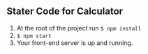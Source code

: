 ## Stater Code for Calculator

1. At the root of the project run `$ npm install`
1. `$ npm start`
1. Your front-end server is up and running.